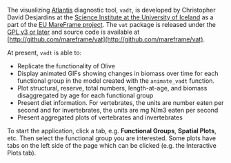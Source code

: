 The visualizing [Atlantis](http://atlantis.cmar.csiro.au/) diagnostic tool, `vadt`, is developed by Christopher David Desjardins at the [Science Institute at the University of Iceland](http://raunvis.hi.is/rhformE.php) as a part of the [EU MareFrame project](http://www.mareframe-fp7.org/). The `vat` package is released under the [GPL v3 or later](http://www.gnu.org/copyleft/gpl.html) and source code is available at [http://github.com/mareframe/vat](http://github.com/mareframe/vat).

At present, `vadt` is able to:
- Replicate the functionality of Olive
- Display animated GIFs showing changes in biomass over time for each functional group in the model created with the `animate_vadt` function.
- Plot structural, reserve, total numbers, length-at-age, and biomass disaggregated by age for each functional group
- Present diet information. For vertebrates, the units are number eaten per second and for invertebrates, the units are mg N/m3 eaten per second
- Present aggregated plots of vertebrates and invertebrates

To start the application, click a tab, e.g. **Functional Groups**, **Spatial Plots**, etc. Then select the functional group you are interested. Some plots have tabs on the left side of the page which can be clicked (e.g. the Interactive Plots tab). 